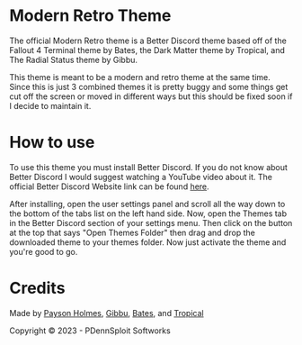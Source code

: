 # Modern Retro Theme

The official Modern Retro theme is a Better Discord theme based off of the Fallout 4 Terminal theme by Bates, the Dark Matter theme by Tropical, and The Radial Status theme by Gibbu.

This theme is meant to be a modern and retro theme at the same time. Since this is just 3 combined themes it is pretty buggy and some things get cut off the screen or
moved in different ways but this should be fixed soon if I decide to maintain it.

# How to use

To use this theme you must install Better Discord. If you do not know about Better Discord I would suggest watching a YouTube video about it.
The official Better Discord Website link can be found [here](https://betterdiscord.app/).

After installing, open the user settings panel and scroll all the way down to the bottom of the tabs list on the left hand side. Now, open the Themes tab in the Better Discord
section of your settings menu. Then click on the button at the top that says "Open Themes Folder" then drag and drop the downloaded theme to your themes folder.
Now just activate the theme and you're good to go.

# Credits

Made by [Payson Holmes](https://github.com/P-DennyGamingYT/), [Gibbu](https://betterdiscord.app/developer/Gibbu), [Bates](https://betterdiscord.app/developer/Bates), and [Tropical](https://betterdiscord.app/developer/Tropical)

Copyright &copy; 2023 - PDennSploit Softworks
